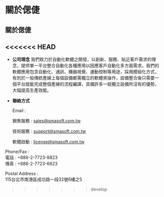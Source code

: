 # 關於偲倢

## 關於偲倢

## &lt;&lt;&lt;&lt;&lt;&lt;&lt; HEAD

* **公司理念** 我們致力於自動化軟體之開發，以創新、服務、貼近客戶需求的理念，提供單一平台整合自動化各種應用以因應客戶自動化多方面需求。我們的軟體應用包含自動化、通訊、機器視覺、運動控制等用途，採用模組化方式，有別於一般傳統產線上每個設備都需獨立的軟體來操作，設備整合後只需要一個平台就能完成整個產線的流程編譯，具備許多一般獨立設備所沒有的優勢，大幅提高生產效能。
* **聯絡方式**

  Email :

  銷售服務 : sales@smasoft.com.tw

  技術服務 : support@smasoft.com.tw

  軟體啟動 : license@smasoft.com.tw

Phone/Fax :  
電話 : +886-2-7723-8823  
傳真 : +886-2-7723-6623

Postal Address :  
115台北市南港區成功路一段32號6樓之5

> > > > > > > develop

